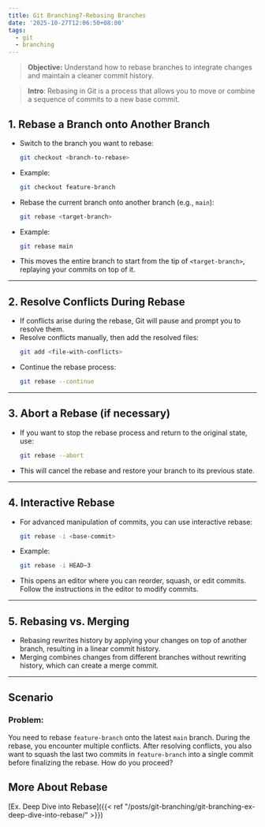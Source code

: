 ```yaml
---
title: Git Branching7-Rebasing Branches
date: '2025-10-27T12:06:50+08:00'
tags:
  - git
  - branching
---
```

 >**Objective:** Understand how to rebase branches to integrate changes and maintain a cleaner commit history.

>**Intro**: Rebasing in Git is a process that allows you to move or combine a sequence of commits to a new base commit.   
## 1. **Rebase a Branch onto Another Branch**   
- Switch to the branch you want to rebase:   
	```bash
	git checkout <branch-to-rebase>
	```
- Example:   
	```bash
	git checkout feature-branch	
	```
- Rebase the current branch onto another branch (e.g., `main`):   
	```bash
	git rebase <target-branch>
	```
- Example:   
	```bash
	git rebase main
	```
- This moves the entire branch to start from the tip of `<target-branch>`, replaying your commits on top of it.   

---
## 2. **Resolve Conflicts During Rebase**   
- If conflicts arise during the rebase, Git will pause and prompt you to resolve them.   
- Resolve conflicts manually, then add the resolved files:   
	```bash
	git add <file-with-conflicts>
	```
- Continue the rebase process:   
	```bash
	git rebase --continue
	```

---
## 3. **Abort a Rebase (if necessary)**   
- If you want to stop the rebase process and return to the original state, use:   
	```bash
	git rebase --abort

	```
- This will cancel the rebase and restore your branch to its previous state.   

---
## 4. **Interactive Rebase**   
- For advanced manipulation of commits, you can use interactive rebase:   
	```bash
	git rebase -i <base-commit>
	```
- Example:   
	```bash
	git rebase -i HEAD~3
	```
- This opens an editor where you can reorder, squash, or edit commits. Follow the instructions in the editor to modify commits.   

---
## 5. **Rebasing vs. Merging**   
- Rebasing rewrites history by applying your changes on top of another branch, resulting in a linear commit history.   
- Merging combines changes from different branches without rewriting history, which can create a merge commit.   

---
## **Scenario**
### **Problem:**
You need to rebase `feature-branch` onto the latest `main` branch. During the rebase, you encounter multiple conflicts. After resolving conflicts, you also want to squash the last two commits in `feature-branch` into a single commit before finalizing the rebase. How do you proceed?   
## More About Rebase   
[Ex. Deep Dive into Rebase]({{< ref "/posts/git-branching/git-branching-ex-deep-dive-into-rebase/" >}})    
